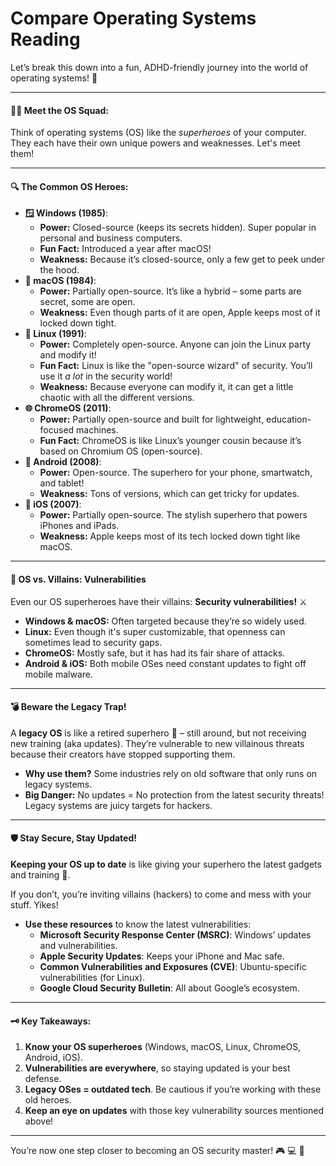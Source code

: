 # Compare Operating Systems Reading

Let’s break this down into a fun, ADHD-friendly journey into the world of operating systems! 🚀

***

#### 🧑‍💻 **Meet the OS Squad:**

Think of operating systems (OS) like the _superheroes_ of your computer. They each have their own unique powers and weaknesses. Let's meet them!

***

#### 🔍 **The Common OS Heroes:**

* **🪟 Windows (1985)**:
  * **Power:** Closed-source (keeps its secrets hidden). Super popular in personal and business computers.
  * **Fun Fact:** Introduced a year after macOS!
  * **Weakness:** Because it’s closed-source, only a few get to peek under the hood.
* **🍏 macOS (1984)**:
  * **Power:** Partially open-source. It’s like a hybrid – some parts are secret, some are open.
  * **Weakness:** Even though parts of it are open, Apple keeps most of it locked down tight.
* **🐧 Linux (1991)**:
  * **Power:** Completely open-source. Anyone can join the Linux party and modify it!
  * **Fun Fact:** Linux is like the "open-source wizard" of security. You’ll use it _a lot_ in the security world!
  * **Weakness:** Because everyone can modify it, it can get a little chaotic with all the different versions.
* **🌐 ChromeOS (2011)**:
  * **Power:** Partially open-source and built for lightweight, education-focused machines.
  * **Fun Fact:** ChromeOS is like Linux’s younger cousin because it’s based on Chromium OS (open-source).
* **📱 Android (2008)**:
  * **Power:** Open-source. The superhero for your phone, smartwatch, and tablet!
  * **Weakness:** Tons of versions, which can get tricky for updates.
* **📱 iOS (2007)**:
  * **Power:** Partially open-source. The stylish superhero that powers iPhones and iPads.
  * **Weakness:** Apple keeps most of its tech locked down tight like macOS.

***

#### 🚨 **OS vs. Villains: Vulnerabilities**

Even our OS superheroes have their villains: **Security vulnerabilities!** ⚔️

* **Windows & macOS:** Often targeted because they’re so widely used.
* **Linux:** Even though it's super customizable, that openness can sometimes lead to security gaps.
* **ChromeOS:** Mostly safe, but it has had its fair share of attacks.
* **Android & iOS:** Both mobile OSes need constant updates to fight off mobile malware.

***

#### 💣 **Beware the Legacy Trap!**

A **legacy OS** is like a retired superhero 🧓 – still around, but not receiving new training (aka updates). They’re vulnerable to new villainous threats because their creators have stopped supporting them.

* **Why use them?** Some industries rely on old software that only runs on legacy systems.
* **Big Danger:** No updates = No protection from the latest security threats! Legacy systems are juicy targets for hackers.

***

#### 🛡️ **Stay Secure, Stay Updated!**

**Keeping your OS up to date** is like giving your superhero the latest gadgets and training 💪.

If you don’t, you’re inviting villains (hackers) to come and mess with your stuff. Yikes!

* **Use these resources** to know the latest vulnerabilities:
  * **Microsoft Security Response Center (MSRC)**: Windows’ updates and vulnerabilities.
  * **Apple Security Updates**: Keeps your iPhone and Mac safe.
  * **Common Vulnerabilities and Exposures (CVE)**: Ubuntu-specific vulnerabilities (for Linux).
  * **Google Cloud Security Bulletin**: All about Google’s ecosystem.

***

#### 🗝️ **Key Takeaways**:

1. **Know your OS superheroes** (Windows, macOS, Linux, ChromeOS, Android, iOS).
2. **Vulnerabilities are everywhere**, so staying updated is your best defense.
3. **Legacy OSes = outdated tech**. Be cautious if you’re working with these old heroes.
4. **Keep an eye on updates** with those key vulnerability sources mentioned above!

***

You’re now one step closer to becoming an OS security master! 🎮 💻 🌟
